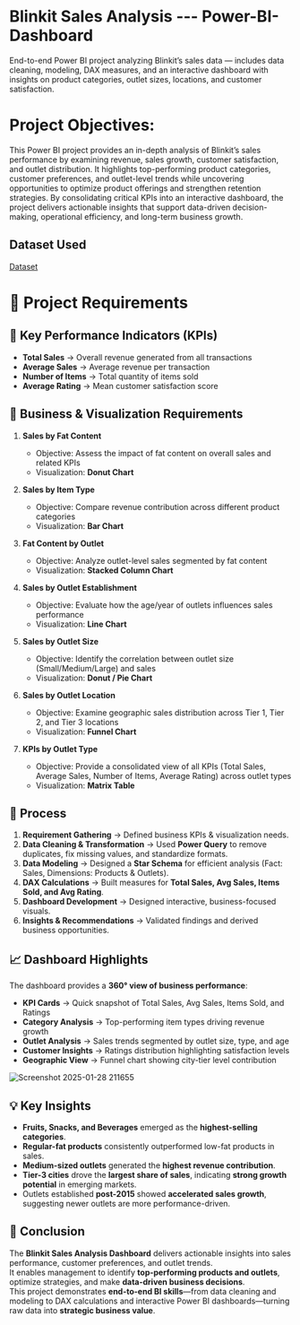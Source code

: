 # Blinkit Sales Analysis --- Power-BI-Dashboard
End-to-end Power BI project analyzing Blinkit’s sales data — includes data cleaning, modeling, DAX measures, and an interactive dashboard with insights on product categories, outlet sizes, locations, and customer satisfaction.

# Project Objectives: 
This Power BI project provides an in-depth analysis of Blinkit’s sales performance by examining revenue, sales growth, customer satisfaction, and outlet distribution. It highlights top-performing product categories, customer preferences, and outlet-level trends while uncovering opportunities to optimize product offerings and strengthen retention strategies. By consolidating critical KPIs into an interactive dashboard, the project delivers actionable insights that support data-driven decision-making, operational efficiency, and long-term business growth.

## Dataset Used
<a href="https://github.com/KirankumarB17/Blinkit-Sales-Analysis---Power-BI-Dashboard/blob/main/BlinkIT%20Grocery%20Data.xlsx">Dataset</a>

# 📌 Project Requirements  

## 🔹 Key Performance Indicators (KPIs)  

- **Total Sales** → Overall revenue generated from all transactions  
- **Average Sales** → Average revenue per transaction  
- **Number of Items** → Total quantity of items sold  
- **Average Rating** → Mean customer satisfaction score  
## 🔹 Business & Visualization Requirements  

1. **Sales by Fat Content**  
   - Objective: Assess the impact of fat content on overall sales and related KPIs  
   - Visualization: **Donut Chart**
       
2. **Sales by Item Type**  
   - Objective: Compare revenue contribution across different product categories  
   - Visualization: **Bar Chart**
     
3. **Fat Content by Outlet**  
   - Objective: Analyze outlet-level sales segmented by fat content  
   - Visualization: **Stacked Column Chart**
     
4. **Sales by Outlet Establishment**  
   - Objective: Evaluate how the age/year of outlets influences sales performance  
   - Visualization: **Line Chart**  

5. **Sales by Outlet Size**  
   - Objective: Identify the correlation between outlet size (Small/Medium/Large) and sales  
   - Visualization: **Donut / Pie Chart**  

6. **Sales by Outlet Location**  
   - Objective: Examine geographic sales distribution across Tier 1, Tier 2, and Tier 3 locations  
   - Visualization: **Funnel Chart**  

7. **KPIs by Outlet Type**  
   - Objective: Provide a consolidated view of all KPIs (Total Sales, Average Sales, Number of Items, Average Rating) across outlet types  
   - Visualization: **Matrix Table**
 ## 🔄 Process  

1. **Requirement Gathering** → Defined business KPIs & visualization needs.  
2. **Data Cleaning & Transformation** → Used **Power Query** to remove duplicates, fix missing values, and standardize formats.  
3. **Data Modeling** → Designed a **Star Schema** for efficient analysis (Fact: Sales, Dimensions: Products & Outlets).  
4. **DAX Calculations** → Built measures for **Total Sales, Avg Sales, Items Sold, and Avg Rating**.  
5. **Dashboard Development** → Designed interactive, business-focused visuals.  
6. **Insights & Recommendations** → Validated findings and derived business opportunities.

## 📈 Dashboard Highlights  

The dashboard provides a **360° view of business performance**:  
- **KPI Cards** → Quick snapshot of Total Sales, Avg Sales, Items Sold, and Ratings  
- **Category Analysis** → Top-performing item types driving revenue growth
- **Outlet Analysis** → Sales trends segmented by outlet size, type, and age  
- **Customer Insights** → Ratings distribution highlighting satisfaction levels  
- **Geographic View** → Funnel chart showing city-tier level contribution

![Screenshot 2025-01-28 211655]([https://github.com/user-attachments/assets/3dc647e8-3915-4231-bc6d-9dd1ebcc6626](https://github.com/KirankumarB17/Blinkit-Sales-Analysis---Power-BI-Dashboard/blob/main/Dashboard.png))
  
## 💡 Key Insights  

- **Fruits, Snacks, and Beverages** emerged as the **highest-selling categories**.  
- **Regular-fat products** consistently outperformed low-fat products in sales.  
- **Medium-sized outlets** generated the **highest revenue contribution**.  
- **Tier-3 cities** drove the **largest share of sales**, indicating **strong growth potential** in emerging markets.  
- Outlets established **post-2015** showed **accelerated sales growth**, suggesting newer outlets are more performance-driven.
## 🏁 Conclusion  
The **Blinkit Sales Analysis Dashboard** delivers actionable insights into sales performance, customer preferences, and outlet trends.  
It enables management to identify **top-performing products and outlets**, optimize strategies, and make **data-driven business decisions**.  
This project demonstrates **end-to-end BI skills**—from data cleaning and modeling to DAX calculations and interactive Power BI dashboards—turning raw data into **strategic business value**.
